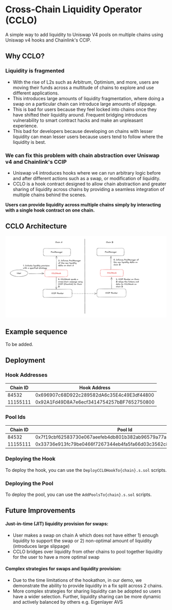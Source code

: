 # Cross-Chain Liquidity Operator (CCLO)

A simple way to add liquidity to Uniswap V4 pools on multiple chains using Uniswap v4 hooks and Chainlink's CCIP.

## Why CCLO?

### Liquidity is fragmented

- With the rise of L2s such as Arbitrum, Optimism, and more, users are moving their funds across a multitude of chains to explore and use different applications.
- This introduces large amounts of liquidity fragmentation, where doing a swap on a particular chain can introduce large amounts of slippage.
- This is bad for users because they feel locked into chains once they have shifted their liquidity around. Frequent bridging introduces vulnerability to smart contract hacks and make an unpleasant experience.
- This bad for developers because developing on chains with lesser liquidity can mean lesser users because users tend to follow where the liquidity is best.

### We can fix this problem with chain abstraction over Uniswap v4 and Chainlink's CCIP

- Uniswap v4 introduces hooks where we can run arbitrary logic before and after different actions such as a swap, or modification of liquidity.
- CCLO is a hook contract designed to allow chain abstraction and greater sharing of liquidity across chains by providing a seamless integration of multiple chains behind the scenes.

**Users can provide liquidity across multiple chains simply by interacting with a single hook contract on one chain.**

## CCLO Architecture

![CCLO Architecture](./cclo-architecture.png)

## Example sequence

To be added.

## Deployment

### Hook Addresses

| Chain ID | Hook Address |
| -------- | ------------ |
| 84532    | 0x696907c68D922c289582dA6c35E4c49E3df44800 |
| 11155111 | 0x92A1Fd49D8A7e6ecf3414754257bBF7652750800 |

### Pool Ids


| Chain ID | Pool Id | Token0 | Token1 |
| -------- | ------- | ------ | ------ |
| 84532    | 0x7f19cbf62583730e067aeefeb4db801b382ab96579a77a223fc5f3e7738f72a2 | 0x036CbD53842c5426634e7929541eC2318f3dCF7e | 0x88A2d74F47a237a62e7A51cdDa67270CE381555e |
| 11155111 | 0x33736e913fc79be0466f7267344eb4fa5fa66d03c3562c8ccf6bd7f883c97146 | 0x1c7D4B196Cb0C7B01d743Fbc6116a902379C7238 | 0xFd57b4ddBf88a4e07fF4e34C487b99af2Fe82a05 |

### Deploying the Hook

To deploy the hook, you can use the `DeployCCLOHookTo{chain}.s.sol` scripts.

### Deploying the Pool

To deploy the pool, you can use the `AddPoolsTo{chain}.s.sol` scripts.

## Future Improvements

#### Just-in-time (JIT) liquidity provision for swaps:

- User makes a swap on chain A which does not have either 1) enough liquidity to support the swap or 2) non-optimal amount of liquidity (introduces large slippage)
- CCLO bridges over liquidity from other chains to pool together liquidity for the user to have a more optimal swap

#### Complex strategies for swaps and liquidity provision:

- Due to the time limitations of the hookathon, in our demo, we demonstrate the ability to provide liquidity in a fix split across 2 chains.
- More complex strategies for sharing liquidity can be adopted so users have a wider selection. Further, liquidity sharing can be more dynamic and actively balanced by others e.g. Eigenlayer AVS
